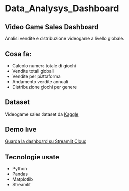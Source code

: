 # Data_Analysys_Dashboard
## Video Game Sales Dashboard

Analisi vendite e distribuzione videogame a livello globale.

## Cosa fa:
- Calcolo numero totale di giochi
- Vendite totali globali
- Vendite per piattaforma
- Andamento vendite annuali
- Distribuzione giochi per genere

## Dataset
Videogame sales dataset da [Kaggle](https://www.kaggle.com/datasets/gregorut/videogamesales)

## Demo live
[Guarda la dashboard su Streamlit Cloud](https://dataanalysysdashboard-ywgfkp9ksrrl8zf5va5rar.streamlit.app)

## Tecnologie usate
- Python
- Pandas
- Matplotlib
- Streamlit
